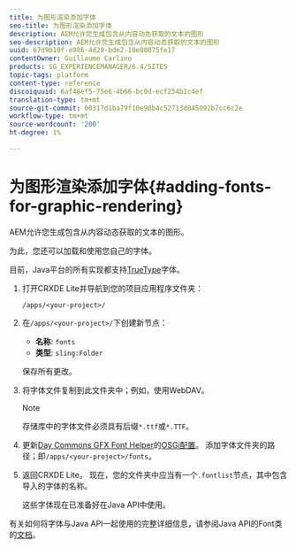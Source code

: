 ```yaml
---
title: 为图形渲染添加字体
seo-title: 为图形渲染添加字体
description: AEM允许您生成包含从内容动态获取的文本的图形
seo-description: AEM允许您生成包含从内容动态获取的文本的图形
uuid: 67d9b10f-e986-4d29-bde2-10e08075fe17
contentOwner: Guillaume Carlino
products: SG_EXPERIENCEMANAGER/6.4/SITES
topic-tags: platform
content-type: reference
discoiquuid: 6af48ef5-75e6-4b66-bc0d-ecf254b1c4ef
translation-type: tm+mt
source-git-commit: 00317d1ba79f10e98b4c52713d845092b7cc6c2e
workflow-type: tm+mt
source-wordcount: '200'
ht-degree: 1%

---
```



# 为图形渲染添加字体{#adding-fonts-for-graphic-rendering}

AEM允许您生成包含从内容动态获取的文本的图形。

为此，您还可以加载和使用您自己的字体。

目前，Java平台的所有实现都支持[TrueType](https://en.wikipedia.org/wiki/Truetype)字体。

1. 打开CRXDE Lite并导航到您的项目应用程序文件夹：

   `/apps/<your-project>/`

1. 在`/apps/<your-project>/`下创建新节点：

   * **名称**: `fonts`
   * **类型**: `sling:Folder`

   保存所有更改。

1. 将字体文件复制到此文件夹中；例如，使用WebDAV。

   >[!NOTE]
   >
   >存储库中的字体文件必须具有后缀`*.ttf`或`*.TTF`。

1. 更新[Day Commons GFX Font Helper](/help/sites-deploying/osgi-configuration-settings.md)的[OSGi配置](/help/sites-deploying/configuring-osgi.md)。 添加字体文件夹的路径；即`/apps/<your-project>/fonts`。

1. 返回CRXDE Lite。 现在，您的文件夹中应当有一个`.fontlist`节点，其中包含导入的字体的名称。

   这些字体现在已准备好在Java API中使用。

有关如何将字体与Java API一起使用的完整详细信息，请参阅Java API的Font类的[文档](https://download.oracle.com/javase/6/docs/api/java/awt/Font.html)。

